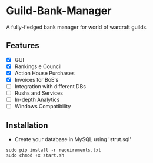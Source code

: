 # Guild-Bank-Manager
A fully-fledged bank manager for world of warcraft guilds.

## Features
- [x] GUI
- [x] Rankings e Council
- [x] Action House Purchases
- [x] Invoices for BoE's
- [ ] Integration with different DBs
- [ ] Rushs and Services
- [ ] In-depth Analytics
- [ ] Windows Compatibility

## Installation
- Create your database in MySQL using 'strut.sql'
```
sudo pip install -r requirements.txt
sudo chmod +x start.sh
```
